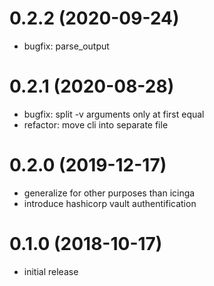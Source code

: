 0.2.2 (2020-09-24)
==================

- bugfix: parse_output

0.2.1 (2020-08-28)
==================

- bugfix: split -v arguments only at first equal
- refactor: move cli into separate file

0.2.0 (2019-12-17)
==================

- generalize for other purposes than icinga
- introduce hashicorp vault authentification

0.1.0 (2018-10-17)
==================

- initial release
